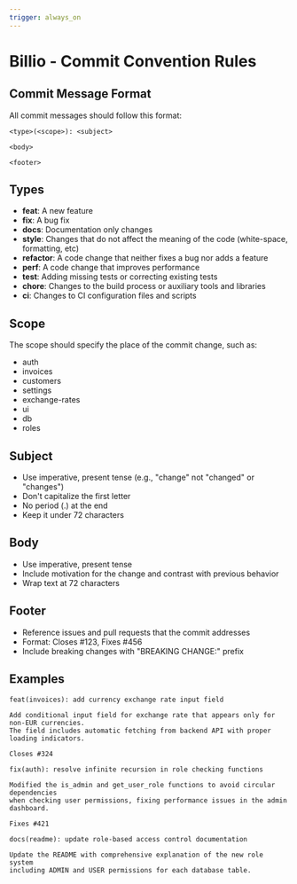 ```yaml
---
trigger: always_on
---
```


# Billio - Commit Convention Rules

## Commit Message Format

All commit messages should follow this format:
```
<type>(<scope>): <subject>

<body>

<footer>
```

## Types

- **feat**: A new feature
- **fix**: A bug fix
- **docs**: Documentation only changes
- **style**: Changes that do not affect the meaning of the code (white-space, formatting, etc)
- **refactor**: A code change that neither fixes a bug nor adds a feature
- **perf**: A code change that improves performance
- **test**: Adding missing tests or correcting existing tests
- **chore**: Changes to the build process or auxiliary tools and libraries
- **ci**: Changes to CI configuration files and scripts

## Scope

The scope should specify the place of the commit change, such as:
- auth
- invoices
- customers
- settings
- exchange-rates
- ui
- db
- roles

## Subject

- Use imperative, present tense (e.g., "change" not "changed" or "changes")
- Don't capitalize the first letter
- No period (.) at the end
- Keep it under 72 characters

## Body

- Use imperative, present tense
- Include motivation for the change and contrast with previous behavior
- Wrap text at 72 characters

## Footer

- Reference issues and pull requests that the commit addresses
- Format: Closes #123, Fixes #456
- Include breaking changes with "BREAKING CHANGE:" prefix

## Examples

```
feat(invoices): add currency exchange rate input field

Add conditional input field for exchange rate that appears only for non-EUR currencies.
The field includes automatic fetching from backend API with proper loading indicators.

Closes #324
```

```
fix(auth): resolve infinite recursion in role checking functions

Modified the is_admin and get_user_role functions to avoid circular dependencies
when checking user permissions, fixing performance issues in the admin dashboard.

Fixes #421
```

```
docs(readme): update role-based access control documentation

Update the README with comprehensive explanation of the new role system
including ADMIN and USER permissions for each database table.
```
